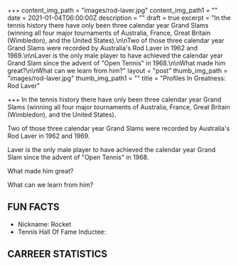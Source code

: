 +++
content_img_path = "images/rod-laver.jpg"
content_img_path1 = ""
date = 2021-01-04T06:00:00Z
description = ""
draft = true
excerpt = "In the tennis history there have only been three calendar year Grand Slams (winning all four major tournaments of Australia, France, Great Britain (Wimbledon), and the United States).\n\nTwo of those three calendar year Grand Slams were recorded by Australia's Rod Laver in 1962 and 1969.\n\nLaver is the only male player to have achieved the calendar year Grand Slam since the advent of \"Open Tennis\" in 1968.\n\nWhat made him great?\n\nWhat can we learn from him?"
layout = "post"
thumb_img_path = "images/rod-laver.jpg"
thumb_img_path1 = ""
title = "Profiles In Greatness: Rod Laver"

+++
In the tennis history there have only been three calendar year Grand Slams (winning all four major tournaments of Australia, France, Great Britain (Wimbledon), and the United States).

Two of those three calendar year Grand Slams were recorded by Australia's Rod Laver in 1962 and 1969.

Laver is the only male player to have achieved the calendar year Grand Slam since the advent of "Open Tennis" in 1968.

What made him great?

What can we learn from him?

## FUN FACTS

* Nickname: Rocket
* Tennis Hall Of Fame Inductee:

## CARREER STATISTICS